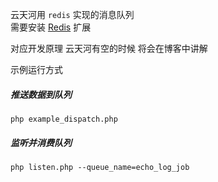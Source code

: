 云天河用 `redis` 实现的消息队列  
需要安装 [Redis](https://github.com/phpredis/phpredis) 扩展  

对应开发原理 云天河有空的时候 将会在博客中讲解    

示例运行方式

##### 推送数据到队列

    php example_dispatch.php

##### 监听并消费队列

    php listen.php --queue_name=echo_log_job